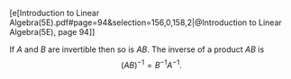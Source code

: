 [e[Introduction to Linear Algebra(5E).pdf#page=94&selection=156,0,158,2|@Introduction to Linear Algebra(5E), page 94]]

If $A$ and $B$ are invertible then so is $AB.$ The inverse of a product $AB$ is
$$(AB)^{-1}=B^{-1}A^{-1}.$$